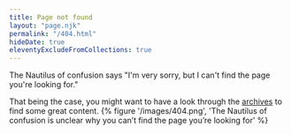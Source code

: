 ```yaml
---
title: Page not found
layout: "page.njk"
permalink: "/404.html"
hideDate: true
eleventyExcludeFromCollections: true
---
```

The Nautilus of confusion says "I'm very sorry, but I can't find the page you're looking for."

That being the case, you might want to have a look through the [archives](/archives) to find some great content.
{% figure '/images/404.png', 'The Nautilus of confusion is unclear why you can’t find the page you’re looking for' %}